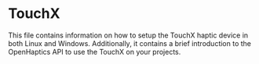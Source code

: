 # TouchX

This file contains information on how to setup the TouchX haptic device in both Linux and Windows. Additionally, it contains a brief introduction to the OpenHaptics API to use the TouchX on your projects.



